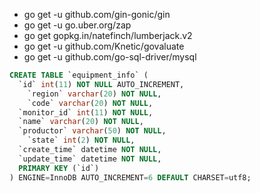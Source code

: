 

+ go get -u github.com/gin-gonic/gin
+ go get -u go.uber.org/zap
+ go get gopkg.in/natefinch/lumberjack.v2
+ go get -u github.com/Knetic/govaluate
+ go get -u github.com/go-sql-driver/mysql


~~~sql
CREATE TABLE `equipment_info` (
  `id` int(11) NOT NULL AUTO_INCREMENT,
	`region` varchar(20) NOT NULL,
	`code` varchar(20) NOT NULL,
  `monitor_id` int(11) NOT NULL,
  `name` varchar(20) NOT NULL,
  `productor` varchar(50) NOT NULL,
	`state` int(2) NOT NULL,
  `create_time` datetime NOT NULL,
  `update_time` datetime NOT NULL,
  PRIMARY KEY (`id`)
) ENGINE=InnoDB AUTO_INCREMENT=6 DEFAULT CHARSET=utf8;

~~~